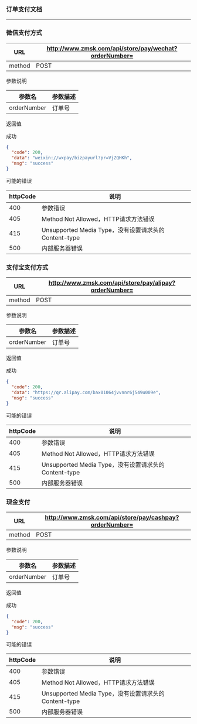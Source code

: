 ### 订单支付文档 ###
---

### 微信支付方式


|URL|http://www.zmsk.com/api/store/pay/wechat?orderNumber=|
|---|---|
|method|POST|

参数说明

|参数名|参数描述|
|---|--|
|orderNumber|订单号|

返回值

成功

```json
{
  "code": 200,
  "data": "weixin://wxpay/bizpayurl?pr=VjZQHKh",
  "msg": "success"
}
```


可能的错误

|httpCode|说明|
|---|---|
|400|参数错误|
|405|Method Not Allowed，HTTP请求方法错误|
|415|Unsupported Media Type，没有设置请求头的Content-type|
|500|内部服务器错误|

### 支付宝支付方式


|URL|http://www.zmsk.com/api/store/pay/alipay?orderNumber=|
|---|---|
|method|POST|

参数说明

|参数名|参数描述|
|---|--|
|orderNumber|订单号|

返回值

成功

```json
{
  "code": 200,
  "data": "https://qr.alipay.com/bax01064jvvnnr6j549u009e",
  "msg": "success"
}
```


可能的错误

|httpCode|说明|
|---|---|
|400|参数错误|
|405|Method Not Allowed，HTTP请求方法错误|
|415|Unsupported Media Type，没有设置请求头的Content-type|
|500|内部服务器错误|

### 现金支付

|URL|http://www.zmsk.com/api/store/pay/cashpay?orderNumber=|
|---|---|
|method|POST|

参数说明

|参数名|参数描述|
|---|--|
|orderNumber|订单号|

返回值

成功

```json
{
  "code": 200,
  "msg": "success"
}
```


可能的错误

|httpCode|说明|
|---|---|
|400|参数错误|
|405|Method Not Allowed，HTTP请求方法错误|
|415|Unsupported Media Type，没有设置请求头的Content-type|
|500|内部服务器错误|
